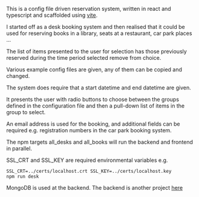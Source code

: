 
This is a config file driven reservation system, written in react and typescript and scaffolded using <a href="https://vitejs.dev/">vite</a>.

I started off as a desk booking system and then realised that it could be used for reserving books in a library, seats at a restaurant, car park places ...

The list of items presented to the user for selection has those previously reserved during the time period selected remove from choice.

Various example config files are given, any of them can be copied and changed.

The system does require that a start datetime and end datetime are given.

It presents the user with radio buttons to choose between the groups defined in the configuration file and then a pull-down list of items in the group to select.

An email address is used for the booking, and additional fields can be required e.g. registration numbers in the car park booking system.

The npm targets all_desks and all_books will run the backend and frontend in parallel.

SSL_CRT and SSL_KEY are required environmental variables e.g.

<code>SSL_CRT=../certs/localhost.crt SSL_KEY=../certs/localhost.key npm run desk</code>

MongoDB is used at the backend. The backend is another project <a href="https://github.com/robertwilkinson9/ts-REST-api-for-mongodb">here</a>
